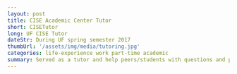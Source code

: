 ```yaml
---
layout: post
title: CISE Academic Center Tutor
short: CISETutor
long: UF CISE Tutor
dateStr: During UF spring semester 2017
thumbUrl: '/assets/img/media/tutoring.jpg'
categories: life-experience work part-time academic
summary: Served as a tutor and help peers/students with questions and problems regarding their Computer Science classes.
---
```

